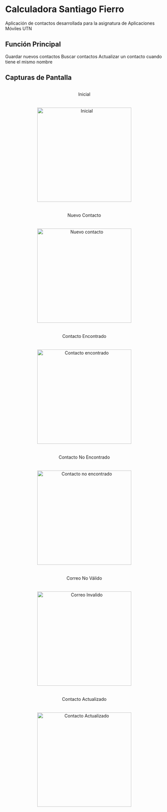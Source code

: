 # Calculadora Santiago Fierro

Aplicación de contactos desarrollada para la asignatura de Aplicaciones Móviles UTN

## Función Principal

Guardar nuevos contactos
Buscar contactos
Actualizar un contacto cuando tiene el mismo nombre

## Capturas de Pantalla

<div style="display: flex; justify-content: space-around; flex-wrap: wrap; text-align:center;">
  <div>
      <p>Inicial</p>
      <img style="margin: 20px;" src="https://github.com/Santym8/Contactos/blob/main/img/Inicial.jpg?raw=true" alt="Inicial" width="300">
  </div>
  <div>
      <p>Nuevo Contacto</p>
      <img style="margin: 20px;" src="https://github.com/Santym8/Contactos/blob/main/img/Nuevo.jpg?raw=true" alt="Nuevo contacto" width="300">
  </div>
  <div>
      <p>Contacto Encontrado</p>
      <img style="margin: 20px;" src="https://github.com/Santym8/Contactos/blob/main/img/Encontrado.jpg?raw=true" alt="Contacto encontrado" width="300">
  </div>
  <div>
      <p>Contacto No Encontrado</p>
      <img style="margin: 20px;" src="https://github.com/Santym8/Contactos/blob/main/img/NoEncontrado.jpg?raw=true" alt="Contacto no encontrado" width="300">
  </div>
  <div>
      <p>Correo No Válido</p>
      <img style="margin: 20px;" src="https://github.com/Santym8/Contactos/blob/main/img/CorreoNoValido.jpg?raw=true" alt="Correo Invalido" width="300">
  </div>
  <div>
      <p>Contacto Actualizado</p>
      <img style="margin: 20px;" src="https://github.com/Santym8/Contactos/blob/main/img/Actualizado.jpg?raw=true" alt="Contacto Actualizado" width="300">
  </div>
</div>
